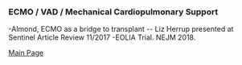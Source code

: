 ### ECMO / VAD / Mechanical Cardiopulmonary Support
-Almond, ECMO as a bridge to transplant -- Liz Herrup presented at Sentinel Article Review 11/2017
-EOLIA Trial. NEJM 2018.

<a href = "https://tracielin.github.io/PICU_Resources/index"> Main Page </a>
